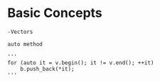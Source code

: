 # Basic Concepts 

	-Vectors 
	
	auto method 
		
	'''
	for (auto it = v.begin(); it != v.end(); ++it)
		b.push_back(*it);
	'''
